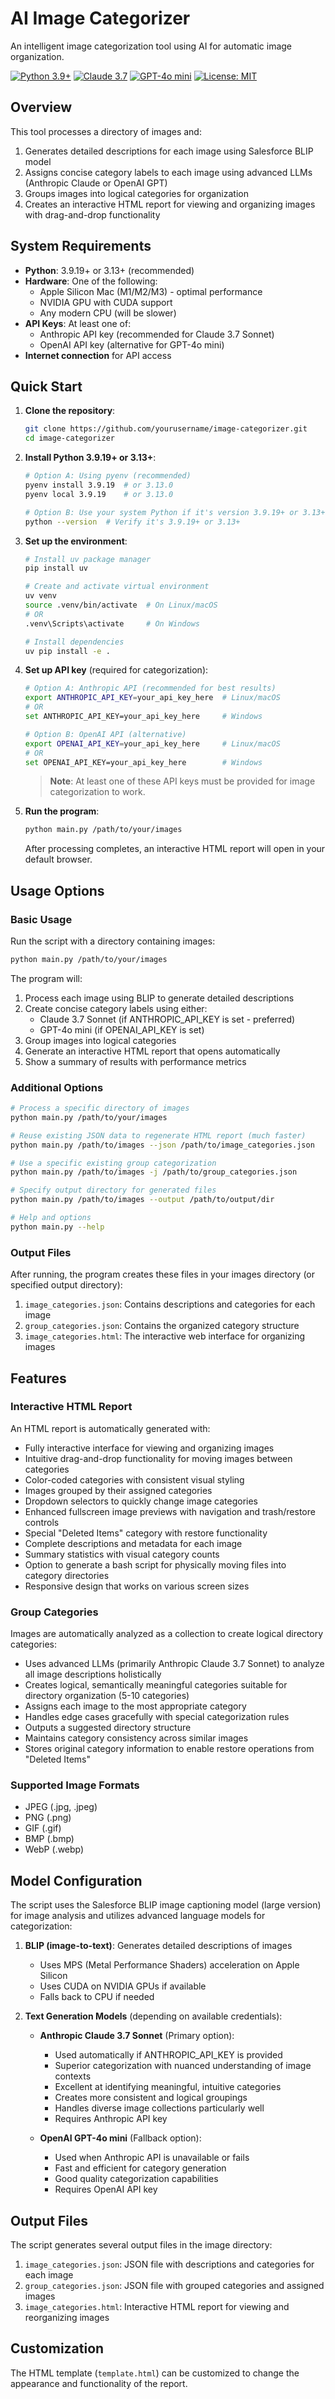 # AI Image Categorizer

An intelligent image categorization tool using AI for automatic image organization.

[![Python 3.9+](https://img.shields.io/badge/python-3.9%2B-blue)](https://www.python.org/downloads/)
[![Claude 3.7](https://img.shields.io/badge/Claude-3.7%20Sonnet-green)](https://www.anthropic.com/)
[![GPT-4o mini](https://img.shields.io/badge/GPT--4o-mini-orange)](https://openai.com/)
[![License: MIT](https://img.shields.io/badge/License-MIT-yellow.svg)](https://opensource.org/licenses/MIT)

## Overview

This tool processes a directory of images and:
1. Generates detailed descriptions for each image using Salesforce BLIP model
2. Assigns concise category labels to each image using advanced LLMs (Anthropic Claude or OpenAI GPT)
3. Groups images into logical categories for organization
4. Creates an interactive HTML report for viewing and organizing images with drag-and-drop functionality

## System Requirements

- **Python**: 3.9.19+ or 3.13+ (recommended)
- **Hardware**: One of the following:
  - Apple Silicon Mac (M1/M2/M3) - optimal performance
  - NVIDIA GPU with CUDA support
  - Any modern CPU (will be slower)
- **API Keys**: At least one of:
  - Anthropic API key (recommended for Claude 3.7 Sonnet)
  - OpenAI API key (alternative for GPT-4o mini)
- **Internet connection** for API access

## Quick Start

1. **Clone the repository**:
   ```bash
   git clone https://github.com/yourusername/image-categorizer.git
   cd image-categorizer
   ```

2. **Install Python 3.9.19+ or 3.13+**:
   ```bash
   # Option A: Using pyenv (recommended)
   pyenv install 3.9.19  # or 3.13.0
   pyenv local 3.9.19    # or 3.13.0
   
   # Option B: Use your system Python if it's version 3.9.19+ or 3.13+
   python --version  # Verify it's 3.9.19+ or 3.13+
   ```

3. **Set up the environment**:
   ```bash
   # Install uv package manager
   pip install uv
   
   # Create and activate virtual environment
   uv venv
   source .venv/bin/activate  # On Linux/macOS
   # OR
   .venv\Scripts\activate     # On Windows
   
   # Install dependencies
   uv pip install -e .
   ```

4. **Set up API key** (required for categorization):
   ```bash
   # Option A: Anthropic API (recommended for best results)
   export ANTHROPIC_API_KEY=your_api_key_here  # Linux/macOS
   # OR
   set ANTHROPIC_API_KEY=your_api_key_here     # Windows
   
   # Option B: OpenAI API (alternative)
   export OPENAI_API_KEY=your_api_key_here     # Linux/macOS
   # OR
   set OPENAI_API_KEY=your_api_key_here        # Windows
   ```
   
   > **Note**: At least one of these API keys must be provided for image categorization to work.

5. **Run the program**:
   ```bash
   python main.py /path/to/your/images
   ```
   
   After processing completes, an interactive HTML report will open in your default browser.

## Usage Options

### Basic Usage

Run the script with a directory containing images:

```bash
python main.py /path/to/your/images
```

The program will:
1. Process each image using BLIP to generate detailed descriptions
2. Create concise category labels using either:
   - Claude 3.7 Sonnet (if ANTHROPIC_API_KEY is set - preferred)
   - GPT-4o mini (if OPENAI_API_KEY is set)
3. Group images into logical categories
4. Generate an interactive HTML report that opens automatically
5. Show a summary of results with performance metrics

### Additional Options

```bash
# Process a specific directory of images
python main.py /path/to/your/images

# Reuse existing JSON data to regenerate HTML report (much faster)
python main.py /path/to/images --json /path/to/image_categories.json

# Use a specific existing group categorization
python main.py /path/to/images -j /path/to/group_categories.json

# Specify output directory for generated files
python main.py /path/to/images --output /path/to/output/dir

# Help and options
python main.py --help
```

### Output Files

After running, the program creates these files in your images directory (or specified output directory):
1. `image_categories.json`: Contains descriptions and categories for each image
2. `group_categories.json`: Contains the organized category structure
3. `image_categories.html`: The interactive web interface for organizing images

## Features

### Interactive HTML Report

An HTML report is automatically generated with:
- Fully interactive interface for viewing and organizing images
- Intuitive drag-and-drop functionality for moving images between categories
- Color-coded categories with consistent visual styling
- Images grouped by their assigned categories
- Dropdown selectors to quickly change image categories
- Enhanced fullscreen image previews with navigation and trash/restore controls
- Special "Deleted Items" category with restore functionality
- Complete descriptions and metadata for each image
- Summary statistics with visual category counts
- Option to generate a bash script for physically moving files into category directories
- Responsive design that works on various screen sizes

### Group Categories

Images are automatically analyzed as a collection to create logical directory categories:
- Uses advanced LLMs (primarily Anthropic Claude 3.7 Sonnet) to analyze all image descriptions holistically
- Creates logical, semantically meaningful categories suitable for directory organization (5-10 categories)
- Assigns each image to the most appropriate category
- Handles edge cases gracefully with special categorization rules
- Outputs a suggested directory structure
- Maintains category consistency across similar images
- Stores original category information to enable restore operations from "Deleted Items"

### Supported Image Formats

- JPEG (.jpg, .jpeg)
- PNG (.png)
- GIF (.gif)
- BMP (.bmp)
- WebP (.webp)

## Model Configuration

The script uses the Salesforce BLIP image captioning model (large version) for image analysis and utilizes advanced language models for categorization:

1. **BLIP (image-to-text)**: Generates detailed descriptions of images
   - Uses MPS (Metal Performance Shaders) acceleration on Apple Silicon
   - Uses CUDA on NVIDIA GPUs if available
   - Falls back to CPU if needed

2. **Text Generation Models** (depending on available credentials):
   - **Anthropic Claude 3.7 Sonnet** (Primary option): 
     - Used automatically if ANTHROPIC_API_KEY is provided
     - Superior categorization with nuanced understanding of image contexts
     - Excellent at identifying meaningful, intuitive categories
     - Creates more consistent and logical groupings
     - Handles diverse image collections particularly well
     - Requires Anthropic API key
   
   - **OpenAI GPT-4o mini** (Fallback option):
     - Used when Anthropic API is unavailable or fails
     - Fast and efficient for category generation
     - Good quality categorization capabilities
     - Requires OpenAI API key

## Output Files

The script generates several output files in the image directory:

1. `image_categories.json`: JSON file with descriptions and categories for each image
2. `group_categories.json`: JSON file with grouped categories and assigned images
3. `image_categories.html`: Interactive HTML report for viewing and reorganizing images

## Customization

The HTML template (`template.html`) can be customized to change the appearance and functionality of the report.
